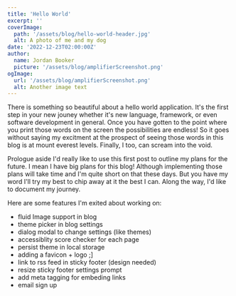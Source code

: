 ```yaml
---
title: 'Hello World'
excerpt: ''
coverImage:
  path: '/assets/blog/hello-world-header.jpg'
  alt: A photo of me and my dog
date: '2022-12-23T02:00:00Z'
author:
  name: Jordan Booker
  picture: '/assets/blog/amplifierScreenshot.png'
ogImage:
  url: '/assets/blog/amplifierScreenshot.png'
  alt: Another image text
---
```


There is something so beautiful about a hello world application. It's the first step in your new jouney whether it's new language, framework, or even software development in general. Once you have gotten to the point where you print those words on the screen the possibilities are endless! So it goes without saying my excitment at the prospect of seeing those words in this blog is at mount everest levels. Finally, I too, can scream into the void. 

Prologue aside I'd really like to use this first post to outline my plans for the future. I mean I have big plans for this blog! Although implementing those plans will take time and I'm quite short on that these days. But you have my word I'll try my best to chip away at it the best I can. Along the way, I'd like to document my journey. 

Here are some features I'm exited about working on:
- fluid Image support in blog
- theme picker in blog settings
- dialog modal to change settings (like themes)
- accessiblity score checker for each page
- persist theme in local storage
- adding a favicon + logo ;]
- link to rss feed in sticky footer (design needed)
- resize sticky footer settings prompt
- add meta tagging for embeding links
- email sign up
